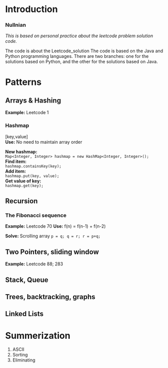 # Introduction
### Nullnian
*This is based on personal practice about the leetcode problem solution code.*

The code is about the Leetcode_solution
The code is based on the Java and Python programming languages.
There are two branches: one for the solutions based on Python, and the other for the solutions based on Java.

# Patterns
## Arrays & Hashing
**Example:** Leetcode 1
### Hashmap  
[key,value]  
**Use:** No need to maintain array order  

**New hashmap:**  
    ``` Map<Integer, Integer> hashmap = new HashMap<Integer, Integer>(); ```  
**Find item:**   
    ``` hashmap.containsKey(key); ```  
**Add item:**  
    ``` hashmap.put(key, value); ```  
**Get value of key:**  
    ``` hashmap.get(key); ```  
  
    

## Recursion
### The Fibonacci sequence
**Example:** Leetcode 70
**Use:** f(n) = f(n-1) + f(n-2)

**Solve:** Scrolling array
    ``` p = q;
        q = r;
        r = p+q; ```

## Two Pointers, sliding window
**Example:** Leetcode 88; 283

## Stack, Queue

## Trees, backtracking, graphs

## Linked Lists

# Summerization
1. ASCII
2. Sorting
3. Eliminating
